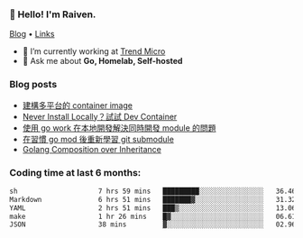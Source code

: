 <!-- ![Codewars](https://www.codewars.com/users/omegaatt36/badges/small) -->
### 👋 Hello! I'm Raiven.
[Blog](https://www.omegaatt.com) • [Links](https://link.omegaatt.com)

- 🔭 I’m currently working at [Trend Micro](https://www.trendmicro.com)
- 💬 Ask me about **Go, Homelab, Self-hosted**

### Blog posts
<!-- BLOG-POST-LIST:START -->
- [建構多平台的 container image](https://www.omegaatt.com/blogs/develop/2025/building_multiple_platform_container_image/)
- [Never Install Locally？試試 Dev Container](https://www.omegaatt.com/blogs/develop/2025/dev_container/)
- [使用 go work 在本地開發解決同時開發 module 的問題](https://www.omegaatt.com/blogs/develop/2025/go_module_and_go_work/)
- [在習慣 go mod 後重新學習 git submodule](https://www.omegaatt.com/blogs/develop/2025/git_submodule_turorial/)
- [Golang Composition over Inheritance](https://www.omegaatt.com/blogs/develop/2025/golang_composition_over_inheritance/)
<!-- BLOG-POST-LIST:END -->

### Coding time at last 6 months:
<!--START_SECTION:waka-->

```txt
sh                    7 hrs 59 mins   █████████░░░░░░░░░░░░░░░░   36.46 %
Markdown              6 hrs 51 mins   ███████▓░░░░░░░░░░░░░░░░░   31.32 %
YAML                  2 hrs 51 mins   ███▒░░░░░░░░░░░░░░░░░░░░░   13.06 %
make                  1 hr 26 mins    █▓░░░░░░░░░░░░░░░░░░░░░░░   06.61 %
JSON                  38 mins         ▓░░░░░░░░░░░░░░░░░░░░░░░░   02.96 %
```

<!--END_SECTION:waka-->
